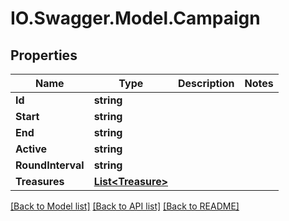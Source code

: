 # IO.Swagger.Model.Campaign
## Properties

Name | Type | Description | Notes
------------ | ------------- | ------------- | -------------
**Id** | **string** |  | 
**Start** | **string** |  | 
**End** | **string** |  | 
**Active** | **string** |  | 
**RoundInterval** | **string** |  | 
**Treasures** | [**List&lt;Treasure&gt;**](Treasure.md) |  | 

[[Back to Model list]](../README.md#documentation-for-models) [[Back to API list]](../README.md#documentation-for-api-endpoints) [[Back to README]](../README.md)


